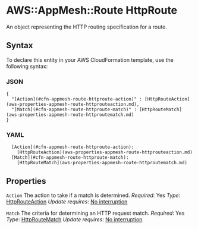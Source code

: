 # AWS::AppMesh::Route HttpRoute<a name="aws-properties-appmesh-route-httproute"></a>

An object representing the HTTP routing specification for a route\.

## Syntax<a name="aws-properties-appmesh-route-httproute-syntax"></a>

To declare this entity in your AWS CloudFormation template, use the following syntax:

### JSON<a name="aws-properties-appmesh-route-httproute-syntax.json"></a>

```
{
  "[Action](#cfn-appmesh-route-httproute-action)" : [HttpRouteAction](aws-properties-appmesh-route-httprouteaction.md),
  "[Match](#cfn-appmesh-route-httproute-match)" : [HttpRouteMatch](aws-properties-appmesh-route-httproutematch.md)
}
```

### YAML<a name="aws-properties-appmesh-route-httproute-syntax.yaml"></a>

```
  [Action](#cfn-appmesh-route-httproute-action):
    [HttpRouteAction](aws-properties-appmesh-route-httprouteaction.md)
  [Match](#cfn-appmesh-route-httproute-match):
    [HttpRouteMatch](aws-properties-appmesh-route-httproutematch.md)
```

## Properties<a name="aws-properties-appmesh-route-httproute-properties"></a>

`Action`  <a name="cfn-appmesh-route-httproute-action"></a>
The action to take if a match is determined\.
*Required*: Yes
*Type*: [HttpRouteAction](aws-properties-appmesh-route-httprouteaction.md)
*Update requires*: [No interruption](https://docs.aws.amazon.com/AWSCloudFormation/latest/UserGuide/using-cfn-updating-stacks-update-behaviors.html#update-no-interrupt)

`Match`  <a name="cfn-appmesh-route-httproute-match"></a>
The criteria for determining an HTTP request match\.
*Required*: Yes
*Type*: [HttpRouteMatch](aws-properties-appmesh-route-httproutematch.md)
*Update requires*: [No interruption](https://docs.aws.amazon.com/AWSCloudFormation/latest/UserGuide/using-cfn-updating-stacks-update-behaviors.html#update-no-interrupt)
